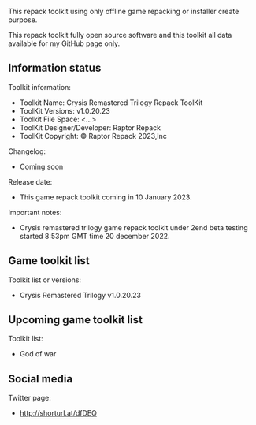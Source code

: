 This repack toolkit using only offline game repacking or installer create purpose.

This repack toolkit fully open source software and this toolkit all data available for my GitHub page only.

Information status
-----------------------------------------------
Toolkit information:
- Toolkit Name: Crysis Remastered Trilogy Repack ToolKit
- ToolKit Versions: v1.0.20.23
- Toolkit File Space: <...>
- ToolKit Designer/Developer: Raptor Repack
- ToolKit Copyright: © Raptor Repack 2023,Inc

Changelog:
- Coming soon

Release date:

- This game repack toolkit coming in 10 January 2023.

Important notes:

- Crysis remastered trilogy game repack toolkit under 2end beta testing started 8:53pm GMT time 20 december 2022.

Game toolkit list
-----------------------------------------------
Toolkit list or versions:
- Crysis Remastered Trilogy v1.0.20.23

Upcoming game toolkit list
-----------------------------------------------
Toolkit list:
- God of war

Social media
-----------------------------------------------
Twitter page:
- http://shorturl.at/dfDEQ
